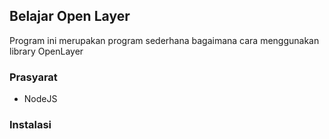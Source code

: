 ## Belajar Open Layer

Program ini merupakan program sederhana bagaimana cara menggunakan library OpenLayer

### Prasyarat

 - NodeJS

### Instalasi
